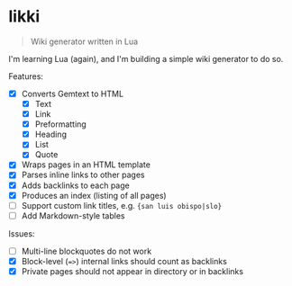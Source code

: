 # likki

> Wiki generator written in Lua

I'm learning Lua (again), and I'm building a simple wiki generator to do so.

Features:

- [x] Converts Gemtext to HTML
  - [x] Text
  - [x] Link
  - [x] Preformatting
  - [x] Heading
  - [x] List
  - [x] Quote
- [x] Wraps pages in an HTML template
- [x] Parses inline links to other pages
- [x] Adds backlinks to each page
- [x] Produces an index (listing of all pages)
- [ ] Support custom link titles, e.g. `{san luis obispo|slo}`
- [ ] Add Markdown-style tables

Issues:

- [ ] Multi-line blockquotes do not work
- [x] Block-level (`=>`) internal links should count as backlinks
- [x] Private pages should not appear in directory or in backlinks
